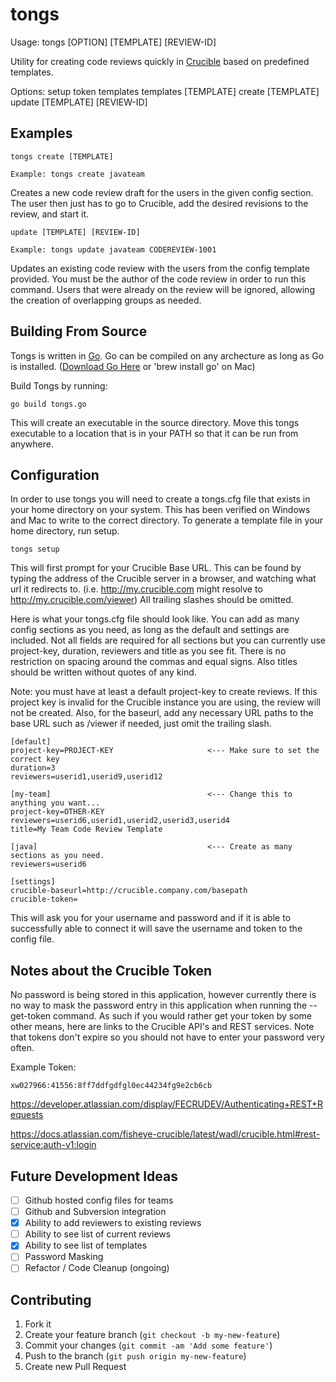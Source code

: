tongs
================================
Usage: tongs [OPTION] [TEMPLATE] [REVIEW-ID]

Utility for creating code reviews quickly
in [Crucible](https://www.atlassian.com/software/crucible/overview) based on predefined templates.

Options:
setup
token
templates
templates [TEMPLATE]
create [TEMPLATE]
update [TEMPLATE] [REVIEW-ID]

Examples
--------------------------------

    tongs create [TEMPLATE]

    Example: tongs create javateam

Creates a new code review draft for the users in the given config section.
The user then just has to go to Crucible, add the desired revisions
to the review, and start it.

    update [TEMPLATE] [REVIEW-ID]
    
    Example: tongs update javateam CODEREVIEW-1001

Updates an existing code review with the users from the config template
provided. You must be the author of the code review in order to run this
command. Users that were already on the review will be ignored, allowing
the creation of overlapping groups as needed.

Building From Source
--------------------------------
Tongs is written in [Go](http://golang.org/). Go can be compiled on any archecture as long as Go is installed.
([Download Go Here](https://code.google.com/p/go/wiki/Downloads) or 'brew install go' on Mac)

Build Tongs by running:
    
    go build tongs.go
    
This will create an executable in the source directory. Move this tongs executable to a location that is in your PATH so that it can be run from anywhere.

Configuration
---------------------

In order to use tongs you will need to create a tongs.cfg file that
exists in your home directory on your system. This has been verified
on Windows and Mac to write to the correct directory.
To generate a template file in your home directory, run setup.

    tongs setup

This will first prompt for your Crucible Base URL. This can be found by typing the address of the Crucible
server in a browser, and watching what url it redirects to. (i.e. http://my.crucible.com might resolve to http://my.crucible.com/viewer)
All trailing slashes should be omitted.

Here is what your tongs.cfg file should look like. You can add as many config sections
as you need, as long as the default and settings are included. Not all fields are required for all sections
but you can currently use project-key, duration, reviewers and title as you see fit. There is no restriction on spacing
around the commas and equal signs. Also titles should be written without quotes of any kind.

Note: you must have at least a default project-key to create reviews. If this project key is invalid for the Crucible instance you are using, the review will not be created. Also, for the baseurl, add any necessary URL paths to the base URL such as /viewer if needed, just omit the trailing slash.

    [default]                       
    project-key=PROJECT-KEY                     <--- Make sure to set the correct key
    duration=3
    reviewers=userid1,userid9,userid12

    [my-team]                                   <--- Change this to anything you want...
    project-key=OTHER-KEY           
    reviewers=userid6,userid1,userid2,userid3,userid4       
    title=My Team Code Review Template

    [java]                                      <--- Create as many sections as you need.
    reviewers=userid6

    [settings]                                  
    crucible-baseurl=http://crucible.company.com/basepath
    crucible-token=                        
    

This will ask you for your username and password and if it is able to successfully
able to connect it will save the username and token to the config file.

Notes about the Crucible Token
-------------------------------
No password is being stored in this application, however currently there is no way to mask
the password entry in this application when running the --get-token command. As such if you
would rather get your token by some other means, here are links to the Crucible API's and
REST services. Note that tokens don't expire so you should not have to enter your password very often.

Example Token:
    
    xw027966:41556:8ff7ddfgdfgl0ec44234fg9e2cb6cb

https://developer.atlassian.com/display/FECRUDEV/Authenticating+REST+Requests

https://docs.atlassian.com/fisheye-crucible/latest/wadl/crucible.html#rest-service:auth-v1:login





Future Development Ideas
--------------------------------------------

 - [ ] Github hosted config files for teams
 - [ ] Github and Subversion integration
 - [x] Ability to add reviewers to existing reviews
 - [ ] Ability to see list of current reviews
 - [x] Ability to see list of templates
 - [ ] Password Masking
 - [ ] Refactor / Code Cleanup (ongoing)

## Contributing

1. Fork it
2. Create your feature branch (`git checkout -b my-new-feature`)
3. Commit your changes (`git commit -am 'Add some feature'`)
4. Push to the branch (`git push origin my-new-feature`)
5. Create new Pull Request

